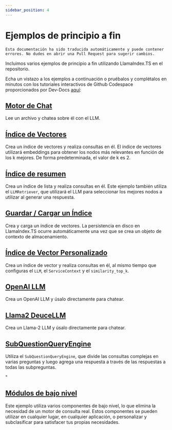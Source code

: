 ```yaml
---
sidebar_position: 4
---
```


# Ejemplos de principio a fin

`Esta documentación ha sido traducida automáticamente y puede contener errores. No dudes en abrir una Pull Request para sugerir cambios.`

Incluimos varios ejemplos de principio a fin utilizando LlamaIndex.TS en el repositorio.

Echa un vistazo a los ejemplos a continuación o pruébalos y complétalos en minutos con los tutoriales interactivos de Github Codespace proporcionados por Dev-Docs [aquí](https://codespaces.new/team-dev-docs/lits-dev-docs-playground?devcontainer_path=.devcontainer%2Fjavascript_ltsquickstart%2Fdevcontainer.json):

## [Motor de Chat](https://github.com/run-llama/LlamaIndexTS/blob/main/examples/chatEngine.ts)

Lee un archivo y chatea sobre él con el LLM.

## [Índice de Vectores](https://github.com/run-llama/LlamaIndexTS/blob/main/examples/vectorIndex.ts)

Crea un índice de vectores y realiza consultas en él. El índice de vectores utilizará embeddings para obtener los nodos más relevantes en función de los k mejores. De forma predeterminada, el valor de k es 2.

## [Índice de resumen](https://github.com/run-llama/LlamaIndexTS/blob/main/examples/summaryIndex.ts)

Crea un índice de lista y realiza consultas en él. Este ejemplo también utiliza el `LLMRetriever`, que utilizará el LLM para seleccionar los mejores nodos a utilizar al generar una respuesta.

## [Guardar / Cargar un Índice](https://github.com/run-llama/LlamaIndexTS/blob/main/examples/storageContext.ts)

Crea y carga un índice de vectores. La persistencia en disco en LlamaIndex.TS ocurre automáticamente una vez que se crea un objeto de contexto de almacenamiento.

## [Índice de Vector Personalizado](https://github.com/run-llama/LlamaIndexTS/blob/main/examples/vectorIndexCustomize.ts)

Crea un índice de vector y realiza consultas en él, al mismo tiempo que configuras el `LLM`, el `ServiceContext` y el `similarity_top_k`.

## [OpenAI LLM](https://github.com/run-llama/LlamaIndexTS/blob/main/examples/openai.ts)

Crea un OpenAI LLM y úsalo directamente para chatear.

## [Llama2 DeuceLLM](https://github.com/run-llama/LlamaIndexTS/blob/main/examples/llamadeuce.ts)

Crea un Llama-2 LLM y úsalo directamente para chatear.

## [SubQuestionQueryEngine](https://github.com/run-llama/LlamaIndexTS/blob/main/examples/subquestion.ts)

Utiliza el `SubQuestionQueryEngine`, que divide las consultas complejas en varias preguntas y luego agrega una respuesta a través de las respuestas a todas las subpreguntas.

"

## [Módulos de bajo nivel](https://github.com/run-llama/LlamaIndexTS/blob/main/examples/lowlevel.ts)

Este ejemplo utiliza varios componentes de bajo nivel, lo que elimina la necesidad de un motor de consulta real. Estos componentes se pueden utilizar en cualquier lugar, en cualquier aplicación, o personalizar y subclasificar para satisfacer tus propias necesidades.
